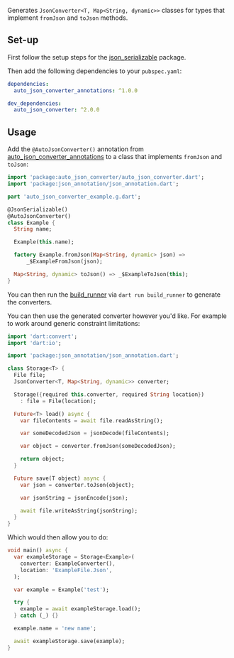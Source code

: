 Generates `JsonConverter<T, Map<String, dynamic>>` classes for types that implement `fromJson` and `toJson` methods.

## Set-up

First follow the setup steps for the [json_serializable](https://pub.dev/packages/json_serializable) package.

Then add the following dependencies to your `pubspec.yaml`:
```yaml
dependencies:
  auto_json_converter_annotations: ^1.0.0

dev_dependencies:
  auto_json_converter: ^2.0.0
```

## Usage

Add the `@AutoJsonConverter()` annotation from [auto_json_converter_annotations](https://pub.dev/packages/auto_json_converter_annotations) to a class that implements `fromJson` and `toJson`:

```dart
import 'package:auto_json_converter/auto_json_converter.dart';
import 'package:json_annotation/json_annotation.dart';

part 'auto_json_converter_example.g.dart';

@JsonSerializable()
@AutoJsonConverter()
class Example {
  String name;

  Example(this.name);

  factory Example.fromJson(Map<String, dynamic> json) =>
      _$ExampleFromJson(json);

  Map<String, dynamic> toJson() => _$ExampleToJson(this);
}
```
You can then run the [build_runner](https://pub.dev/packages/build_runner) via `dart run build_runner` to generate the converters.

You can then use the generated converter however you'd like. For example to work around generic constraint limitations:
```dart
import 'dart:convert';
import 'dart:io';

import 'package:json_annotation/json_annotation.dart';

class Storage<T> {
  File file;
  JsonConverter<T, Map<String, dynamic>> converter;

  Storage({required this.converter, required String location})
    : file = File(location);

  Future<T> load() async {
    var fileContents = await file.readAsString();

    var someDecodedJson = jsonDecode(fileContents);

    var object = converter.fromJson(someDecodedJson);

    return object;
  }

  Future save(T object) async {
    var json = converter.toJson(object);

    var jsonString = jsonEncode(json);

    await file.writeAsString(jsonString);
  }
}
```

Which would then allow you to do:
```dart
void main() async {
  var exampleStorage = Storage<Example>(
    converter: ExampleConverter(),
    location: 'ExampleFile.Json',
  );

  var example = Example('test');

  try {
    example = await exampleStorage.load();
  } catch (_) {}

  example.name = 'new name';

  await exampleStorage.save(example);
}
```
